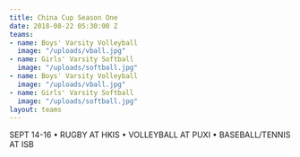 ```yaml
---
title: China Cup Season One
date: 2018-08-22 05:30:00 Z
teams:
- name: Boys' Varsity Volleyball
  image: "/uploads/vball.jpg"
- name: Girls' Varsity Softball
  image: "/uploads/softball.jpg"
- name: Boys' Varsity Volleyball
  image: "/uploads/vball.jpg"
- name: Girls' Varsity Softball
  image: "/uploads/softball.jpg"
layout: teams
---
```


SEPT 14-16
•	RUGBY AT HKIS
•	VOLLEYBALL AT PUXI
•	BASEBALL/TENNIS AT ISB

